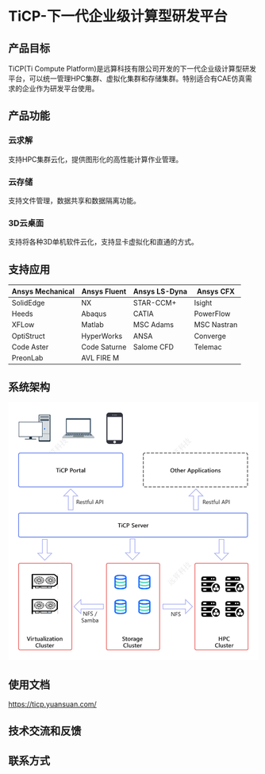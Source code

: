 # TiCP-下一代企业级计算型研发平台
## 产品目标
TiCP(Ti Compute Platform)是远算科技有限公司开发的下一代企业级计算型研发平台，可以统一管理HPC集群、虚拟化集群和存储集群。特别适合有CAE仿真需求的企业作为研发平台使用。
## 产品功能
### 云求解
支持HPC集群云化，提供图形化的高性能计算作业管理。
### 云存储
支持文件管理，数据共享和数据隔离功能。
### 3D云桌面
支持将各种3D单机软件云化，支持显卡虚拟化和直通的方式。
## 支持应用
| Ansys Mechanical | Ansys Fluent     | Ansys LS-Dyna | Ansys CFX   |
|------------------|------------------|---------------|-------------|
| SolidEdge        | NX               | STAR-CCM+     | Isight      | 
| Heeds            | Abaqus           | CATIA         | PowerFlow   |
| XFLow            | Matlab           | MSC Adams     | MSC Nastran | 
| OptiStruct       | HyperWorks       | ANSA          | Converge    |
| Code Aster       | Code Saturne     | Salome CFD    | Telemac     | 
| PreonLab         | AVL FIRE M       |               |             |
## 系统架构
![img.png](docs/architecture.png)
## 使用文档
https://ticp.yuansuan.com/

## 技术交流和反馈
## 联系方式

